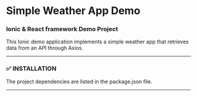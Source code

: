 <h1> Simple Weather App Demo </h1>
<h3> Ionic & React framework Demo Project  </h3>
<p>This Ionic demo application implements a simple weather app that retrieves data from an API through Axios. </p>

<hr>
<h3> ✅ INSTALLATION </h3>
<p> The project dependencies are listed in the package.json file. 
<hr>

